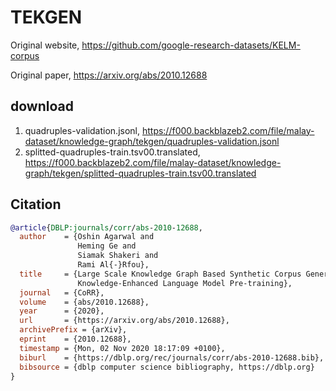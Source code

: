 # TEKGEN

Original website, https://github.com/google-research-datasets/KELM-corpus

Original paper, https://arxiv.org/abs/2010.12688

## download

1. quadruples-validation.jsonl, https://f000.backblazeb2.com/file/malay-dataset/knowledge-graph/tekgen/quadruples-validation.jsonl
2. splitted-quadruples-train.tsv00.translated, https://f000.backblazeb2.com/file/malay-dataset/knowledge-graph/tekgen/splitted-quadruples-train.tsv00.translated

## Citation

```bibtex
@article{DBLP:journals/corr/abs-2010-12688,
  author    = {Oshin Agarwal and
               Heming Ge and
               Siamak Shakeri and
               Rami Al{-}Rfou},
  title     = {Large Scale Knowledge Graph Based Synthetic Corpus Generation for
               Knowledge-Enhanced Language Model Pre-training},
  journal   = {CoRR},
  volume    = {abs/2010.12688},
  year      = {2020},
  url       = {https://arxiv.org/abs/2010.12688},
  archivePrefix = {arXiv},
  eprint    = {2010.12688},
  timestamp = {Mon, 02 Nov 2020 18:17:09 +0100},
  biburl    = {https://dblp.org/rec/journals/corr/abs-2010-12688.bib},
  bibsource = {dblp computer science bibliography, https://dblp.org}
}
```